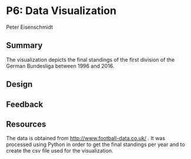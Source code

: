 # P6: Data Visualization
Peter Eisenschmidt

## Summary

The visualization depicts the final standings of the first division of the German Bundesliga between 1996 and 2016.

## Design

## Feedback

## Resources

The data is obtained from http://www.football-data.co.uk/ . It was processed using Python in order to get the final standings per year and to create the csv file used for the visualization.
